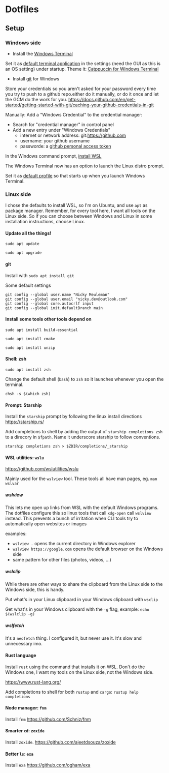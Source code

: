 # Dotfiles

## Setup

### Windows side

- Install the [Windows Terminal](https://github.com/microsoft/terminal)

Set it as [default terminal application](https://learn.microsoft.com/en-us/windows/terminal/customize-settings/startup#default-terminal-application) in the settings (need the GUI as this is an OS setting) under startup.
Theme it: [Catppuccin for Windows Terminal](https://github.com/catppuccin/windows-terminal)

- Install [git](https://git-scm.com/) for Windows

Store your credentials so you aren't asked for your password every time you try to push to a github repo.either do it manually, or do it once and let the GCM do the work for you.
https://docs.github.com/en/get-started/getting-started-with-git/caching-your-github-credentials-in-git

Manually: Add a "Windows Credential" to the credential manager:
- Search for "credential manager" in control panel
- Add a new entry under "Windows Credentials"
    - internet or network address: git:https://github.com
    - username: your github username
    - passworde: a [github personal access token](https://docs.github.com/en/authentication/keeping-your-account-and-data-secure/managing-your-personal-access-tokens)

In the Windows command prompt, [install WSL](https://learn.microsoft.com/en-us/windows/wsl/install)

The Windows Terminal now has an option to launch the Linux distro prompt.

Set it as [default profile](https://learn.microsoft.com/en-us/windows/terminal/customize-settings/startup#default-profile) so that starts up when you launch Windows Terminal.

### Linux side

I chose the defaults to install WSL, so I'm on Ubuntu, and use `apt` as package manager.
Remember, for every tool here, I want all tools on the Linux side.
So if you can choose between Windows and Linux in some installation instructions, choose Linux.

#### Update all the things!

`sudo apt update`

`sudo apt upgrade`

#### git

Install with `sudo apt install git`

Some default settings
```
git config --global user.name "Nicky Meuleman"
git config --global user.email "nicky.dev@outlook.com"
git config --global core.autocrlf input
git config --global init.defaultBranch main
```

#### Install some tools other tools depend on

`sudo apt install build-essential`

`sudo apt install cmake`

`sudo apt install unzip`

#### Shell: zsh

`sudo apt install zsh`

Change the default shell (`bash`) to `zsh` so it launches whenever you open the terminal.

`chsh -s $(which zsh)`

#### Prompt: Starship

Install the `starship` prompt by following the linux install directions
https://starship.rs/

Add completions to shell by adding the output of `starship completions zsh` to a direcory in `$fpath`.
Name it underscore starship to follow conventions.

`starship completions zsh > $ZDIR/completions/_starship`

#### WSL utilities: `wslu`

https://github.com/wslutilities/wslu

Mainly used for the `wslview` tool.
These tools all have man pages, eg. `man wslvar`

##### wslview

This lets me open up links from WSL with the default Windows programs.
The dotfiles configure this so linux tools that call `xdg-open` call `wslview` instead.
This prevents a bunch of irritation when CLI tools try to automatically open websites or images

examples:
- `wslview .` opens the current directory in Windows explorer
- `wslview https://google.com` opens the default browser on the Windows side
- same pattern for other files (photos, videos, ...)

##### wslclip

While there are other ways to share the clipboard from the Linux side to the Windows side, this is handy.

Put what's in your Linux clipboard in your Windows clipboard with `wsclip`

Get what's in your Windows clipboard with the `-g` flag, example: `echo $(wslclip -g)`

##### wslfetch

It's a `neofetch` thing.
I configured it, but never use it.
It's slow and unnecessary imo.

#### Rust language

Install `rust` using the command that installs it on WSL.
Don't do the Windows one, I want my tools on the Linux side, not the Windows side.

https://www.rust-lang.org/

Add completions to shell for both `rustup` and `cargo`: `rustup help completions`

#### Node manager: `fnm`

Install `fnm`
https://github.com/Schniz/fnm

#### Smarter `cd`: `zoxide`

Install `zoxide`.
https://github.com/ajeetdsouza/zoxide

#### Better `ls`: `exa`

Install `exa`
https://github.com/ogham/exa